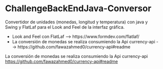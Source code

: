 # ChallengeBackEndJava-Conversor
Convertidor de unidades (monedas, longitud y temperatura) con java y Swing y FlatLaf para el Look and Feel de la interfaz gráfica.

<ul>
<li>Look and Feel con FlatLaf  --> https://www.formdev.com/flatlaf/</li>
<li>La conversión de monedas se realiza consumiendo la Api currency-api --> https://github.com/fawazahmed0/currency-api#readme </li>
</ul>


La conversión de monedas se realiza consumiendo la Api currency-api
https://github.com/fawazahmed0/currency-api#readme 

